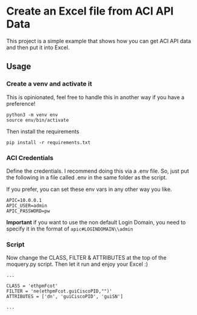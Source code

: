 # Create an Excel file from ACI API Data
This project is a simple example that shows how you can get ACI API data and
then put it into Excel.

## Usage
### Create a venv and activate it
This is opinionated, feel free to handle this in another way if you have a preference!
```
python3 -m venv env
source env/bin/activate
```

Then install the requirements
```
pip install -r requirements.txt
```

### ACI Credentials
Define the credentials. I recommend doing this via a .env file. So, just put
the following in a file called .env in the same folder as the script.

If you prefer, you can set these env vars in any other way you like.

```
APIC=10.0.0.1
APIC_USER=admin
APIC_PASSWORD=pw
```

**Important** if you want to use the non default Login Domain, you need to
specify it in the format of `apic#LOGINDOMAIN\\admin`

### Script

Now change the CLASS, FILTER & ATTRIBUTES at the top of the moquery.py script.
Then let it run and enjoy your Excel :)

```
...

CLASS = 'ethpmFcot'
FILTER = 'ne(ethpmFcot.guiCiscoPID,"")'
ATTRIBUTES = ['dn', 'guiCiscoPID', 'guiSN']

...
```
